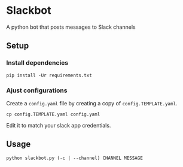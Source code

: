 # Slackbot
A python bot that posts messages to Slack channels

## Setup

### Install dependencies
```
pip install -Ur requirements.txt
```

### Ajust configurations
Create a `config.yaml` file by creating a copy of `config.TEMPLATE.yaml`.
```
cp config.TEMPLATE.yaml config.yaml
```

Edit it to match your slack app credentials.

## Usage
```
python slackbot.py (-c | --channel) CHANNEL MESSAGE
```
